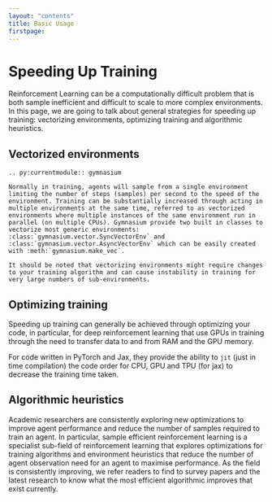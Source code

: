 ```yaml
---
layout: "contents"
title: Basic Usage
firstpage:
---
```


# Speeding Up Training

Reinforcement Learning can be a computationally difficult problem that is both sample inefficient and difficult to scale to more complex environments.
In this page, we are going to talk about general strategies for speeding up training: vectorizing environments, optimizing training and algorithmic heuristics.

## Vectorized environments

```{eval-rst}
.. py:currentmodule:: gymnasium

Normally in training, agents will sample from a single environment limiting the number of steps (samples) per second to the speed of the environment. Training can be substantially increased through acting in multiple environments at the same time, referred to as vectorized environments where multiple instances of the same environment run in parallel (on multiple CPUs). Gymnasium provide two built in classes to vectorize most generic environments: :class:`gymnasium.vector.SyncVectorEnv` and :class:`gymnasium.vector.AsyncVectorEnv` which can be easily created with :meth:`gymnasium.make_vec`.

It should be noted that vectorizing environments might require changes to your training algorithm and can cause instability in training for very large numbers of sub-environments.
```

## Optimizing training

Speeding up training can generally be achieved through optimizing your code, in particular, for deep reinforcement learning that use GPUs in training through the need to transfer data to and from RAM and the GPU memory.

For code written in PyTorch and Jax, they provide the ability to `jit` (just in time compilation) the code order for CPU, GPU and TPU (for jax) to decrease the training time taken.

## Algorithmic heuristics

Academic researchers are consistently exploring new optimizations to improve agent performance and reduce the number of samples required to train an agent.
In particular, sample efficient reinforcement learning is a specialist sub-field of reinforcement learning that explores optimizations for training algorithms and environment heuristics that reduce the number of agent observation need for an agent to maximise performance.
As the field is consistently improving, we refer readers to find to survey papers and the latest research to know what the most efficient algorithmic improves that exist currently.
